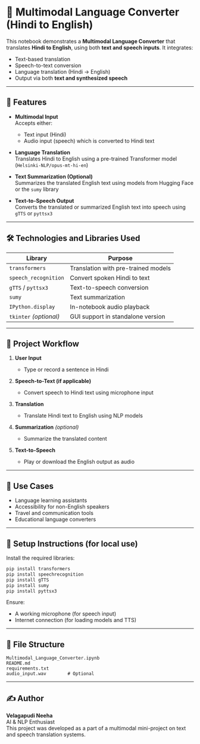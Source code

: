
# 📝 Multimodal Language Converter (Hindi to English)

This notebook demonstrates a **Multimodal Language Converter** that translates **Hindi to English**, using both **text and speech inputs**. It integrates:

- Text-based translation  
- Speech-to-text conversion  
- Language translation (Hindi → English)  
- Output via both **text and synthesized speech**

---

## 🚀 Features

- **Multimodal Input**  
  Accepts either:
  - Text input (Hindi)
  - Audio input (speech) which is converted to Hindi text

- **Language Translation**  
  Translates Hindi to English using a pre-trained Transformer model (`Helsinki-NLP/opus-mt-hi-en`)

- **Text Summarization (Optional)**  
  Summarizes the translated English text using models from Hugging Face or the `sumy` library

- **Text-to-Speech Output**  
  Converts the translated or summarized English text into speech using `gTTS` or `pyttsx3`

---

## 🛠️ Technologies and Libraries Used

| Library               | Purpose                                  |
|-----------------------|------------------------------------------|
| `transformers`        | Translation with pre-trained models      |
| `speech_recognition`  | Convert spoken Hindi to text             |
| `gTTS` / `pyttsx3`    | Text-to-speech conversion                |
| `sumy`                | Text summarization                       |
| `IPython.display`     | In-notebook audio playback               |
| `tkinter` *(optional)*| GUI support in standalone version        |

---

## 📂 Project Workflow

1. **User Input**  
   - Type or record a sentence in Hindi

2. **Speech-to-Text (if applicable)**  
   - Convert speech to Hindi text using microphone input

3. **Translation**  
   - Translate Hindi text to English using NLP models

4. **Summarization** *(optional)*  
   - Summarize the translated content

5. **Text-to-Speech**  
   - Play or download the English output as audio

---

## 📌 Use Cases

- Language learning assistants  
- Accessibility for non-English speakers  
- Travel and communication tools  
- Educational language converters

---

## 🔧 Setup Instructions (for local use)

Install the required libraries:

```bash
pip install transformers
pip install speechrecognition
pip install gTTS
pip install sumy
pip install pyttsx3
```

Ensure:
- A working microphone (for speech input)
- Internet connection (for loading models and TTS)

---

## 📁 File Structure

```
Multimodal_Language_Converter.ipynb
README.md
requirements.txt
audio_input.wav        # Optional
```

---

## ✍️ Author

**Velagapudi Neeha**  
AI & NLP Enthusiast  
This project was developed as a part of a multimodal mini-project on text and speech translation systems.
